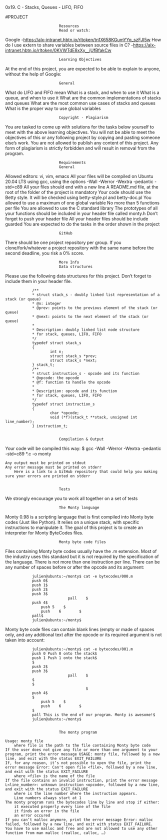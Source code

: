0x19. C - Stacks, Queues - LIFO, FIFO

#PROJECT

                            Resources
                            Read or watch:

Google -https://alx-intranet.hbtn.io/rltoken/tn1X658KGumYYq_szFJI5w
How do I use extern to share variables between source files in C? -https://alx-intranet.hbtn.io/rltoken/0KVWTdE8xXy__jUfBfakCw
                            
                            
                            Learning Objectives
At the end of this project, you are expected to be able to explain to anyone, without the help of Google:

                            General
What do LIFO and FIFO mean
What is a stack, and when to use it
What is a queue, and when to use it
What are the common implementations of stacks and queues
What are the most common use cases of stacks and queues
What is the proper way to use global variables
                            
                            Copyright - Plagiarism
You are tasked to come up with solutions for the tasks below yourself to meet with the above learning objectives.
You will not be able to meet the objectives of this or any following project by copying and pasting someone else’s work.
You are not allowed to publish any content of this project.
Any form of plagiarism is strictly forbidden and will result in removal from the program.
                           
                           
                            Requirements
                            General
Allowed editors: vi, vim, emacs
All your files will be compiled on Ubuntu 20.04 LTS using gcc, using the options -Wall -Werror -Wextra -pedantic -std=c89
All your files should end with a new line
A README.md file, at the root of the folder of the project is mandatory
Your code should use the Betty style. It will be checked using betty-style.pl and betty-doc.pl
You allowed to use a maximum of one global variable
No more than 5 functions per file
You are allowed to use the C standard library
The prototypes of all your functions should be included in your header file called monty.h
Don’t forget to push your header file
All your header files should be include guarded
You are expected to do the tasks in the order shown in the project
                            
                            
                            GitHub
There should be one project repository per group. If you clone/fork/whatever a project repository with the same name before the second deadline, you risk a 0% score.

                            
                            More Info
                            Data structures
Please use the following data structures for this project. Don’t forget to include them in your header file.

                /**
                * struct stack_s - doubly linked list representation of a stack (or queue)
                * @n: integer
                * @prev: points to the previous element of the stack (or queue)
                * @next: points to the next element of the stack (or queue)
                *
                * Description: doubly linked list node structure
                * for stack, queues, LIFO, FIFO
                */
                typedef struct stack_s
                {
                        int n;
                        struct stack_s *prev;
                        struct stack_s *next;
                } stack_t;
                /**
                * struct instruction_s - opcode and its function
                * @opcode: the opcode
                * @f: function to handle the opcode
                *
                * Description: opcode and its function
                * for stack, queues, LIFO, FIFO
                */
                typedef struct instruction_s
                {
                        char *opcode;
                        void (*f)(stack_t **stack, unsigned int line_number);
                } instruction_t;
                            
                           
                            Compilation & Output
Your code will be compiled this way:
                $ gcc -Wall -Werror -Wextra -pedantic -std=c89 *.c -o monty

    Any output must be printed on stdout
    Any error message must be printed on stderr
        Here is a link to a GitHub repository that could help you making sure your errors are printed on stderr
                            
                            
                            Tests
We strongly encourage you to work all together on a set of tests

                            
                            The Monty language

Monty 0.98 is a scripting language that is first compiled into Monty byte codes (Just like Python). It relies on a unique stack, with specific instructions to manipulate it. The goal of this project is to create an interpreter for Monty ByteCodes files.

                            Monty byte code files

Files containing Monty byte codes usually have the .m extension. Most of the industry uses this standard but it is not required by the specification of the language. There is not more than one instruction per line. There can be any number of spaces before or after the opcode and its argument:

                julien@ubuntu:~/monty$ cat -e bytecodes/000.m
                push 0$
                push 1$
                push 2$
                push 3$
                                pall    $
                push 4$
                    push 5    $
                    push    6        $
                pall$
                julien@ubuntu:~/monty$

Monty byte code files can contain blank lines (empty or made of spaces only, and any additional text after the opcode or its required argument is not taken into account:

                julien@ubuntu:~/monty$ cat -e bytecodes/001.m
                push 0 Push 0 onto the stack$
                push 1 Push 1 onto the stack$
                $
                push 2$
                push 3$
                                pall    $
                $
                $
                                        $
                push 4$
                $
                    push 5    $
                    push    6        $
                $
                pall This is the end of our program. Monty is awesome!$
                julien@ubuntu:~/monty$
                                        
                           
                            The monty program

    Usage: monty file
        where file is the path to the file containing Monty byte code
    If the user does not give any file or more than one argument to your program, print the error message USAGE: monty file, followed by a new line, and exit with the status EXIT_FAILURE
    If, for any reason, it’s not possible to open the file, print the error message Error: Can't open file <file>, followed by a new line, and exit with the status EXIT_FAILURE
        where <file> is the name of the file
    If the file contains an invalid instruction, print the error message L<line_number>: unknown instruction <opcode>, followed by a new line, and exit with the status EXIT_FAILURE
        where is the line number where the instruction appears.
        Line numbers always start at 1
    The monty program runs the bytecodes line by line and stop if either:
        it executed properly every line of the file
        it finds an error in the file
        an error occured
    If you can’t malloc anymore, print the error message Error: malloc failed, followed by a new line, and exit with status EXIT_FAILURE.
    You have to use malloc and free and are not allowed to use any other function from man malloc (realloc, calloc, …)
